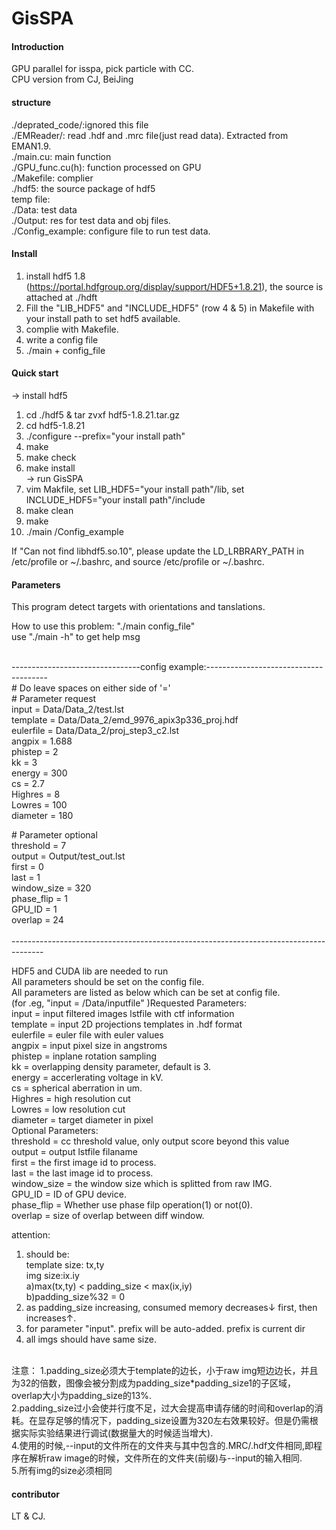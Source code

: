 # GisSPA

#### Introduction
GPU parallel for isspa, pick particle with CC.  
CPU version from CJ, BeiJing

#### structure
./deprated_code/:ignored this file   
./EMReader/: read .hdf and .mrc file(just read data). Extracted from EMAN1.9.   
./main.cu: main function   
./GPU_func.cu(h): function processed on GPU  
./Makefile: complier  
./hdf5: the source package of hdf5  
temp file:  
./Data: test data  
./Output: res for test data and obj files.  
./Config_example: configure file to run test data.  

#### Install

1.  install hdf5 1.8 (https://portal.hdfgroup.org/display/support/HDF5+1.8.21), the source is attached at ./hdft
2.  Fill the "LIB_HDF5" and "INCLUDE_HDF5" (row 4 & 5) in Makefile with your install path to set hdf5 available.
3.  complie with Makefile. 
4.  write a config file
5.  ./main + config_file

#### Quick start
-> install hdf5     
1. cd ./hdf5  &  tar zvxf hdf5-1.8.21.tar.gz    
2. cd hdf5-1.8.21  
3. ./configure --prefix="your install path"  
4. make  
5. make check  
6. make install  
-> run GisSPA  
1. vim Makfile, set LIB_HDF5="your install path"/lib,  set INCLUDE_HDF5="your install path"/include  
2. make clean  
3. make  
4. ./main /Config_example  
  
If "Can not find libhdf5.so.10", please update the LD_LRBRARY_PATH in /etc/profile or ~/.bashrc, and source /etc/profile or ~/.bashrc.  

#### Parameters
This program detect targets with orientations and tanslations.

How to use this problem:  "./main config_file"  
use "./main -h" to get help msg

<br />--------------------------------config example:--------------------------------------<br />
\# Do leave spaces on either side of '='  
\# Parameter request  
input     = Data/Data_2/test.lst  
template  = Data/Data_2/emd_9976_apix3p336_proj.hdf  
eulerfile = Data/Data_2/proj_step3_c2.lst  
angpix    = 1.688  
phistep   = 2   
kk        = 3   
energy    = 300  
cs        = 2.7  
Highres   = 8  
Lowres    = 100  
diameter  = 180  
  
\# Parameter optional  
threshold = 7  
output    = Output/test_out.lst  
first     = 0  
last      = 1  
window_size = 320  
phase_flip  = 1  
GPU_ID      = 1  
overlap     = 24  
<br />--------------------------------------------------------------------------------------<br />

HDF5 and CUDA lib are needed to run  
All parameters should be set on the config file.  
All parameters are listed as below which can be set at config file.  
(for .eg,  "input  =  /Data/inputfile" )Requested Parameters:  
input            = input filtered images lstfile with ctf information  
template         = input 2D projections templates in .hdf format  
eulerfile        = euler file with euler values  
angpix           = input pixel size in angstroms  
phistep          = inplane rotation sampling  
kk               = overlapping density parameter, default is 3.  
energy           = accerlerating voltage in kV.  
cs               = spherical aberration in um.  
Highres          = high resolution cut   
Lowres           = low resolution cut  
diameter         = target diameter in pixel  
Optional Parameters:  
threshold        = cc threshold value, only output score beyond this value  
output           = output lstfile filaname  
first            = the first image id to process.  
last             = the last image id to process.  
window_size      = the window size which is splitted from raw IMG.  
GPU_ID           = ID of GPU device.   
phase_flip       = Whether use phase filp operation(1) or not(0).  
overlap          = size of overlap between diff window.   

attention:  
1. should be:  
template size: tx,ty  
img size:ix.iy  
a)max(tx,ty) < padding_size < max(ix,iy)  
b)padding_size%32 = 0  
2. as padding_size increasing, consumed memory decreases↓ first, then increases↑.  
3. for parameter "input". prefix will be auto-added. prefix is current dir  
4. all imgs should have same size.  
<br />   
注意：    
1.padding_size必须大于template的边长，小于raw img短边边长，并且为32的倍数，图像会被分割成为padding_size*padding_size1的子区域，overlap大小为padding_size的13%.   <br />   
2.padding_size过小会使并行度不足，过大会提高申请存储的时间和overlap的消耗。在显存足够的情况下，padding_size设置为320左右效果较好。但是仍需根据实际实验结果进行调试(数据量大的时候适当增大).    <br />
4.使用的时候,--input的文件所在的文件夹与其中包含的.MRC/.hdf文件相同,即程序在解析raw image的时候，文件所在的文件夹(前缀)与--input的输入相同.  <br />
5.所有img的size必须相同     <br />

#### contributor

LT & CJ.

